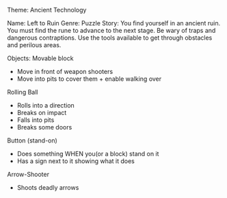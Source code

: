 Theme: Ancient Technology

Name: Left to Ruin
Genre: Puzzle
Story: You find yourself in an ancient ruin. You must find the rune to advance to the next stage. Be wary of traps and dangerous contraptions. Use the tools available to get through obstacles and perilous areas.

Objects:
Movable block
- Move in front of weapon shooters
- Move into pits to cover them + enable walking over

Rolling Ball
- Rolls into a direction
- Breaks on impact
- Falls into pits
- Breaks some doors

Button (stand-on)
- Does something WHEN you(or a block) stand on it
- Has a sign next to it showing what it does

Arrow-Shooter
- Shoots deadly arrows